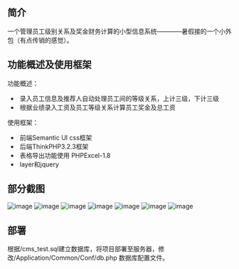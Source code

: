 ## 简介

一个管理员工级别关系及奖金财务计算的小型信息系统————暑假接的一个小外包（有点传销的感觉）。


## 功能概述及使用框架
功能概述：
*  录入员工信息及推荐人自动处理员工间的等级关系，上计三级，下计三级
*  根据业绩录入工资及员工等级关系计算员工奖金及总工资

使用框架：

*  前端Semantic UI css框架
*  后端ThinkPHP3.2.3框架 
*  表格导出功能使用 PHPExcel-1.8
*  layer和jquery

## 部分截图

![image](https://github.com/fivelike/FinanceMS/tree/master/screenshots/picture(1).png)
![image](https://github.com/fivelike/FinanceMS/tree/master/screenshots/picture(2).png)
![image](https://github.com/fivelike/FinanceMS/tree/master/screenshots/picture(3).png)
![image](https://github.com/fivelike/FinanceMS/tree/master/screenshots/picture(4).png)
![image](https://github.com/fivelike/FinanceMS/tree/master/screenshots/picture(5).png)
![image](https://github.com/fivelike/FinanceMS/tree/master/screenshots/picture(6).png)
![image](https://github.com/fivelike/FinanceMS/tree/master/screenshots/picture(7).png)

## 部署
根据/cms_test.sql建立数据库，将项目部署至服务器，修改/Application/Common/Conf/db.php 数据库配置文件。
